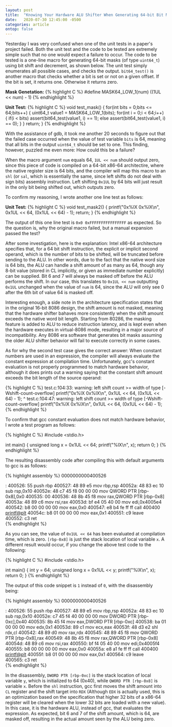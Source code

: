 ```yaml
---
layout: post
title:  "Knowing Your Hardware ALU Shifter When Generating 64-bit Bit Masks"
date:   2020-07-30 12:45:00 -0500
categories: article
ontop: false
---
```


Yesterday I was very confused when one of the unit tests in a paper's project failed. Both the unit test and the code to
be tested are extremely simple such that no one would expect a failure to occur. 
The code to be tested is a one-line macro for generating 64-bit masks (of type `uint64_t`) using bit shift and decrement,
as shown below. The unit test simply enumerates all possible cases, and checks the output. `bit64_test()` is another
macro that checks whether a bit is set or not on a given offset. If the bit is set, it returns one. Otherwise it returns 
zero.

**Mask Genetation:**
{% highlight C %}
#define MASK64_LOW_1(num)  ((1UL << num) - 1)
{% endhighlight %}

**Unit Test:**
{% highlight C %}
void test_mask() {
  for(int bits = 0;bits <= 64;bits++) {
    uint64_t value1 = MASK64_LOW_1(bits);
    for(int i = 0;i < 64;i++) {
      if(i < bits) assert(bit64_test(value1, i) == 1);
      else assert(bit64_test(value1, i) == 0);
    }
  }
  return;
}
{% endhighlight %}

With the assistance of gdb, it took me another 20 seconds to figure out that the failed case occurred when the value of 
test variable `bits` is 64, meaning that all bits in the output `uint64_t` should be set to one.
This finding, however, puzzled me even more: How could this be a failure?

When the macro argument `num` equals 64, `1UL << num` should output zero, since this piece of code is compiled on a 
64-bit x86-64 architectire, where the native register size is 64 bits, and the compiler will map this macro to 
an `shl` (or `sal`, which is essentially the same, since left shifts do not deal with sign bits) 
assembly instruction. Left shifting `0x1UL` by 64 bits will just result in the only bit being shifted out, which
outputs zero.

To confirm my reasoning, I wrote another one line test as follows:

**Unit Test:**
{% highlight C %}
void test_mask2() {
  printf("0x%lX 0x%lX\n", 0x1UL << 64, (0x1UL << 64) - 1);
  return;
}
{% endhighlight %}

The output of this one line test is `0x0 0xFFFFFFFFFFFFFFFF` as expected. 
So the question is, why the original macro failed, but a manual expansion passed the test?

After some investigation, here is the explanation: Intel x86-64 architecture specifies that, for a 64 bit shift instruction,
the explicit or implicit second operand, which is the number of bits to be shifted, will be truncated before sending to 
the ALU. In other words, due to the fact that the native word size is 64 bits, the ALU can handle a shift amount of as 
many as 64, though any 8-bit value (stored in CL implicitly, or given as immediate number explicitly) can be supplied.
Bit 6 and 7 will always be masked off before the ALU performs the shift.
In our case, this translates to `0x1UL << num` outputting `0x1UL` unchanged when the value of `num` is 64, since the
ALU will only see 0 after the 6th bit of value 64 is masked off.

Interesting enough, a side note in the architecture specification states that in the original 16-bit 8086 design, the
shift amount is not masked, meaning that the hardware shifter bahaves more consistently when the shift amount exceeds
the native word bit length. Starting from 80286, the masking feature is added to ALU to reduce instruction latency, and 
is kept even when the hardware executes in virtual-8086 mode, resulting in a major source of incompatibility. 
Any 8086 era software that generates bit masks assuming the older ALU shifter behavior will fail to execute correctly in 
some cases.

As for why the second test case gives the correct answer: When constant numbers are used in an expression, the compiler
will always evaluate the constant expression at compilation time. Unfortunately, gcc's constant evaluation is not properly
programmed to match hardware behavior, although it does prints out a warning saying that the constant shift amount exceeds
the bit length of the source operand:

{% highlight C %}
test.c:104:33: warning: left shift count >= width of type [-Wshift-count-overflow]
   printf("0x%lX 0x%lX\n", 0x1UL << 64, (0x1UL << 64) - 1);
                                 ^
test.c:104:47: warning: left shift count >= width of type [-Wshift-count-overflow]
   printf("0x%lX 0x%lX\n", 0x1UL << 64, (0x1UL << 64) - 1);
{% endhighlight %}

To confirm that gcc constant evaluation does not match hardware behavior, I wrote a test program as follows:

{% highlight C %}
#include <stdio.h>

int main() {
  unsigned long x = 0x1UL << 64;
  printf("%lX\n", x);
  return 0;
}
{% endhighlight %}

The resulting disassembly code after compiling this with default arguments to gcc is as follows:

{% highlight assembly %}
0000000000400526 <main>:
  400526:	55                   	push   rbp
  400527:	48 89 e5             	mov    rbp,rsp
  40052a:	48 83 ec 10          	sub    rsp,0x10
  40052e:	48 c7 45 f8 00 00 00 	mov    QWORD PTR [rbp-0x8],0x0
  400535:	00 
  400536:	48 8b 45 f8          	mov    rax,QWORD PTR [rbp-0x8]
  40053a:	48 89 c6             	mov    rsi,rax
  40053d:	bf e4 05 40 00       	mov    edi,0x4005e4
  400542:	b8 00 00 00 00       	mov    eax,0x0
  400547:	e8 b4 fe ff ff       	call   400400 <printf@plt>
  40054c:	b8 01 00 00 00       	mov    eax,0x1
  400551:	c9                   	leave  
  400552:	c3                   	ret    
{% endhighlight %}

As you can see, the value of `0x1UL << 64` has been evaluated at compilation time, which is zero. `[rbp-0x8]` is just the
stack location of local variable `x`. A different result would occur, if you change the above test code to the following:

{% highlight C %}
#include <stdio.h>

int main() {
  int y = 64;
  unsigned long x = 0x1UL << y;
  printf("%lX\n", x);
  return 0;
}
{% endhighlight %}

The output of this code snippet is `1` instead of `0`, with the disassembly being:

{% highlight assembly %}
0000000000400526 <main>:
  400526:	55                   	push   rbp
  400527:	48 89 e5             	mov    rbp,rsp
  40052a:	48 83 ec 10          	sub    rsp,0x10
  40052e:	c7 45 f4 40 00 00 00 	mov    DWORD PTR [rbp-0xc],0x40
  400535:	8b 45 f4             	mov    eax,DWORD PTR [rbp-0xc]
  400538:	ba 01 00 00 00       	mov    edx,0x1
  40053d:	89 c1                	mov    ecx,eax
  40053f:	48 d3 e2             	shl    rdx,cl
  400542:	48 89 d0             	mov    rax,rdx
  400545:	48 89 45 f8          	mov    QWORD PTR [rbp-0x8],rax
  400549:	48 8b 45 f8          	mov    rax,QWORD PTR [rbp-0x8]
  40054d:	48 89 c6             	mov    rsi,rax
  400550:	bf f4 05 40 00       	mov    edi,0x4005f4
  400555:	b8 00 00 00 00       	mov    eax,0x0
  40055a:	e8 a1 fe ff ff       	call   400400 <printf@plt>
  40055f:	b8 01 00 00 00       	mov    eax,0x1
  400564:	c9                   	leave  
  400565:	c3                   	ret    
{% endhighlight %}

In the disassembly, `DWORD PTR [rbp-0xc]` is the stack location of local variable `y`, which is initialized to 64 (0x40),
while `QWORD PTR [rbp-0x8]` is variable `x`. Before the `shl` instruction, gcc first moves the shift amount into `CL` register
and the shift target into `RDX` (Although `EDX` is actually used, this is an optimization based on the specification that
higher 32 bits of a x86-64 register will be cleared when the lower 32 bits are loaded with a new value).
In this case, it is the hardware ALU, instead of gcc, that evaluates the expression. As expected, bit 6 and 7 of the 
shift amount, which is 64, are masked off, resulting in the actual amount seen by the ALU being zero.